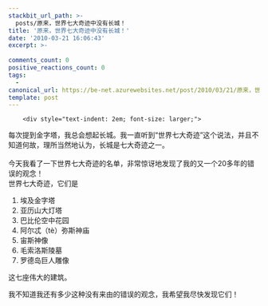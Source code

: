```yaml
---
stackbit_url_path: >-
  posts/原来，世界七大奇迹中没有长城！
title: '原来，世界七大奇迹中没有长城！'
date: '2010-03-21 16:06:43'
excerpt: >-
  
comments_count: 0
positive_reactions_count: 0
tags: 
  - 
canonical_url: https://be-net.azurewebsites.net/post/2010/03/21/原来，世界七大奇迹中没有长城！
template: post
---
```


        <div style="text-indent: 2em; font-size: larger;">
<div>每次提到金字塔，我总会想起长城。我一直听到“世界七大奇迹”这个说法，并且不知道何故，理所当然地认为，长城是七大奇迹之一。</div>
<div>&nbsp;</div>
<div>今天我看了一下世界七大奇迹的名单，非常惊讶地发现了我的又一个20多年的错误的观念！</div>
<div>世界七大奇迹，它们是</div>
<ol style="text-indent: 0;">
    <li>埃及金字塔</li>
    <li>亚历山大灯塔</li>
    <li>巴比伦空中花园</li>
    <li>阿尔忒（tè）弥斯神庙</li>
    <li>宙斯神像</li>
    <li>毛索洛斯陵墓</li>
    <li>罗德岛巨人雕像</li>
</ol>
<p>这七座伟大的建筑。</p>
<p>我不知道我还有多少这种没有来由的错误的观念，我希望我尽快发现它们！</p>
</div>
      